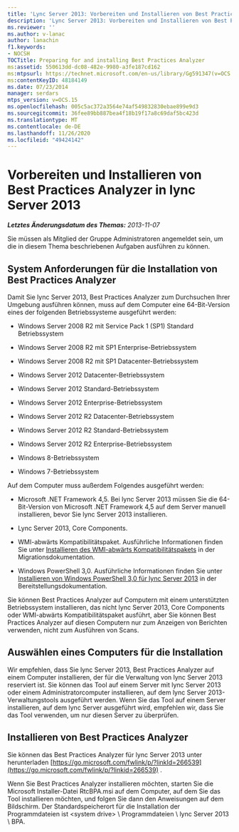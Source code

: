 ```yaml
---
title: 'Lync Server 2013: Vorbereiten und Installieren von Best Practices Analyzer'
description: 'Lync Server 2013: Vorbereiten und Installieren von Best Practices Analyzer'
ms.reviewer: ''
ms.author: v-lanac
author: lanachin
f1.keywords:
- NOCSH
TOCTitle: Preparing for and installing Best Practices Analyzer
ms:assetid: 550613dd-dc08-482e-9980-a3fe187cd162
ms:mtpsurl: https://technet.microsoft.com/en-us/library/Gg591347(v=OCS.15)
ms:contentKeyID: 48184149
ms.date: 07/23/2014
manager: serdars
mtps_version: v=OCS.15
ms.openlocfilehash: 005c5ac372a3564e74af549832830ebae899e9d3
ms.sourcegitcommit: 36fee89bb887bea4f18b19f17a8c69daf5bc423d
ms.translationtype: MT
ms.contentlocale: de-DE
ms.lasthandoff: 11/26/2020
ms.locfileid: "49424142"
---
```

# <a name="preparing-for-and-installing-best-practices-analyzer-in-lync-server-2013"></a>Vorbereiten und Installieren von Best Practices Analyzer in lync Server 2013

<div data-xmlns="http://www.w3.org/1999/xhtml">

<div class="topic" data-xmlns="http://www.w3.org/1999/xhtml" data-msxsl="urn:schemas-microsoft-com:xslt" data-cs="https://msdn.microsoft.com/">

<div data-asp="https://msdn2.microsoft.com/asp">



</div>

<div id="mainSection">

<div id="mainBody">

<span> </span>

_**Letztes Änderungsdatum des Themas:** 2013-11-07_

Sie müssen als Mitglied der Gruppe Administratoren angemeldet sein, um die in diesem Thema beschriebenen Aufgaben ausführen zu können.

<div>

## <a name="system-requirements-for-best-practices-analyzer-installation"></a>System Anforderungen für die Installation von Best Practices Analyzer

Damit Sie lync Server 2013, Best Practices Analyzer zum Durchsuchen Ihrer Umgebung ausführen können, muss auf dem Computer eine 64-Bit-Version eines der folgenden Betriebssysteme ausgeführt werden:

  - Windows Server 2008 R2 mit Service Pack 1 (SP1) Standard Betriebssystem

  - Windows Server 2008 R2 mit SP1 Enterprise-Betriebssystem

  - Windows Server 2008 R2 mit SP1 Datacenter-Betriebssystem

  - Windows Server 2012 Datacenter-Betriebssystem

  - Windows Server 2012 Standard-Betriebssystem

  - Windows Server 2012 Enterprise-Betriebssystem

  - Windows Server 2012 R2 Datacenter-Betriebssystem

  - Windows Server 2012 R2 Standard-Betriebssystem

  - Windows Server 2012 R2 Enterprise-Betriebssystem

  - Windows 8-Betriebssystem

  - Windows 7-Betriebssystem

Auf dem Computer muss außerdem Folgendes ausgeführt werden:

  - Microsoft .NET Framework 4,5. Bei lync Server 2013 müssen Sie die 64-Bit-Version von Microsoft .NET Framework 4,5 auf dem Server manuell installieren, bevor Sie lync Server 2013 installieren.

  - Lync Server 2013, Core Components.

  - WMI-abwärts Kompatibilitätspaket. Ausführliche Informationen finden Sie unter [Installieren des WMI-abwärts Kompatibilitätspakets](install-wmi-backward-compatibility-package.md) in der Migrationsdokumentation.

  - Windows PowerShell 3,0. Ausführliche Informationen finden Sie unter [Installieren von Windows PowerShell 3,0 für lync Server 2013](lync-server-2013-installing-windows-powershell-3-0.md) in der Bereitstellungsdokumentation.

Sie können Best Practices Analyzer auf Computern mit einem unterstützten Betriebssystem installieren, das nicht lync Server 2013, Core Components oder WMI-abwärts Kompatibilitätspaket ausführt, aber Sie können Best Practices Analyzer auf diesen Computern nur zum Anzeigen von Berichten verwenden, nicht zum Ausführen von Scans.

</div>

<div>

## <a name="choosing-a-computer-for-installation"></a>Auswählen eines Computers für die Installation

Wir empfehlen, dass Sie lync Server 2013, Best Practices Analyzer auf einem Computer installieren, der für die Verwaltung von lync Server 2013 reserviert ist. Sie können das Tool auf einem Server mit lync Server 2013 oder einem Administratorcomputer installieren, auf dem lync Server 2013-Verwaltungstools ausgeführt werden. Wenn Sie das Tool auf einem Server installieren, auf dem lync Server ausgeführt wird, empfehlen wir, dass Sie das Tool verwenden, um nur diesen Server zu überprüfen.

</div>

<div>

## <a name="installing-best-practices-analyzer"></a>Installieren von Best Practices Analyzer

Sie können das Best Practices Analyzer für lync Server 2013 unter herunterladen [https://go.microsoft.com/fwlink/p/?linkId=266539](https://go.microsoft.com/fwlink/p/?linkid=266539) .

Wenn Sie Best Practices Analyzer installieren möchten, starten Sie die Microsoft Installer-Datei RtcBPA.msi auf dem Computer, auf dem Sie das Tool installieren möchten, und folgen Sie dann den Anweisungen auf dem Bildschirm. Der Standardspeicherort für die Installation der Programmdateien ist \<system drive\> \\ Programmdateien \\ lync Server 2013 \\ BPA.

</div>

</div>

<span> </span>

</div>

</div>

</div>

